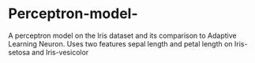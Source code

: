 # Perceptron-model-
A perceptron model on the Iris  dataset  and its comparison to Adaptive Learning Neuron.
Uses two features sepal length and petal length on Iris-setosa and Iris-vesicolor
